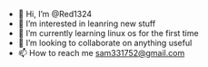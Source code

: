 - 👋 Hi, I’m @Red1324
- 👀 I’m interested in leanring new stuff
- 🌱 I’m currently learning linux os for the first time 
- 💞️ I’m looking to collaborate on anything useful 
- 📫 How to reach me sam331752@gmail.com

<!---
Red1324/Red1324 is a ✨ special ✨ repository because its `README.md` (this file) appears on your GitHub profile.
You can click the Preview link to take a look at your changes.
--->
